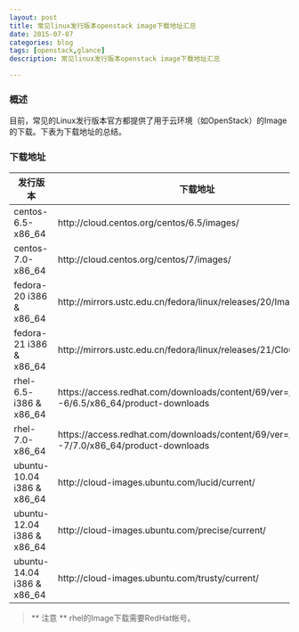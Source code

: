 ```yaml
---
layout: post
title: 常见linux发行版本openstack image下载地址汇总
date: 2015-07-07
categories: blog
tags: [openstack,glance]
description: 常见linux发行版本openstack image下载地址汇总

---
```


### 概述

目前，常见的Linux发行版本官方都提供了用于云环境（如OpenStack）的Image的下载。下表为下载地址的总结。

### 下载地址

<table>
<thead>
<tr>
  <th>发行版本</th>
  <th>下载地址</th>
</tr>
</thead>
<tbody>
<tr>
  <td>centos-6.5-x86_64</td>
  <td>http://cloud.centos.org/centos/6.5/images/</td>
</tr>
<tr>
  <td>centos-7.0-x86_64</td>
  <td>http://cloud.centos.org/centos/7/images/</td>
</tr>
<tr>
  <td>fedora-20 i386 &amp; x86_64</td>
  <td>http://mirrors.ustc.edu.cn/fedora/linux/releases/20/Images/</td>
</tr>
<tr>
  <td>fedora-21 i386 &amp; x86_64</td>
  <td>http://mirrors.ustc.edu.cn/fedora/linux/releases/21/Cloud/Images/</td>
</tr>
<tr>
  <td>rhel-6.5- i386 &amp; x86_64</td>
  <td>https://access.redhat.com/downloads/content/69/ver=/rhel---6/6.5/x86_64/product-downloads</td>
</tr>
<tr>
  <td>rhel-7.0-x86_64</td>
  <td>https://access.redhat.com/downloads/content/69/ver=/rhel---7/7.0/x86_64/product-downloads</td>
</tr>
<tr>
  <td>ubuntu-10.04 i386 &amp; x86_64</td>
  <td>http://cloud-images.ubuntu.com/lucid/current/</td>
</tr>
<tr>
  <td>ubuntu-12.04 i386 &amp; x86_64</td>
  <td>http://cloud-images.ubuntu.com/precise/current/</td>
</tr>
<tr>
  <td>ubuntu-14.04 i386 &amp; x86_64</td>
  <td>http://cloud-images.ubuntu.com/trusty/current/</td>
</tr>
</tbody>
</table>

> ** 注意 **
>   rhel的Image下载需要RedHat帐号。

